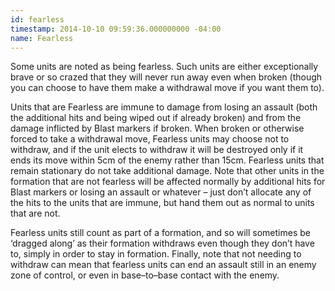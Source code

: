 ```yaml
---
id: fearless
timestamp: 2014-10-10 09:59:36.000000000 -04:00
name: Fearless
---
```

<p>Some units are noted as being fearless. Such units are either exceptionally brave or so crazed that they will never run away even when broken (though you can choose to have them make a withdrawal move if you want them to).</p>

<p>Units that are Fearless are immune to damage from losing an assault (both the additional hits and being wiped out if already broken) and from the damage inflicted by Blast markers if broken. When broken or otherwise forced to take a withdrawal move, Fearless units may choose not to withdraw, and if the unit elects to withdraw it will be destroyed only if it ends its move within 5cm of the enemy rather than 15cm. Fearless units that remain stationary do not take additional damage. Note that other units in the formation that are not fearless will be affected normally by additional hits for Blast markers or losing an assault or whatever &ndash; just don&rsquo;t allocate any of the hits to the units that are immune, but hand them out as normal to units that are not.</p>

<p>Fearless units still count as part of a formation, and so will sometimes be &lsquo;dragged along&rsquo; as their formation withdraws even though they don&rsquo;t have to, simply in order to stay in formation. Finally, note that not needing to withdraw can mean that fearless units can end an assault still in an enemy zone of control, or even in base&ndash;to&ndash;base contact with the enemy.</p>